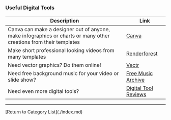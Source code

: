 ### Useful Digital Tools ###

| Description | Link |
|-------------|------|
| Canva can make a designer out of anyone, make infographics or charts or many other creations from their templates | [Canva](https://www.canva.com/) |
| Make short professional looking videos from many templates | [Renderforest](https://www.renderforest.com/) |
| Need vector graphics?  Do them online! | [Vectr](https://vectr.com/)
| Need free background music for your video or slide show? | [Free Music Archive](http://freemusicarchive.org/) |
|Need even more digital tools? | [Digital Tool Reviews](https://www.creativebloq.com/infographic/tools-2131971) |

<hr>
[Return to Category List](./index.md)











